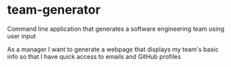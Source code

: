 # team-generator
Command line application that generates a software engineering team using user input

As a manager
I want to generate a webpage that displays my team's basic info
so that I have quick access to emails and GitHub profiles